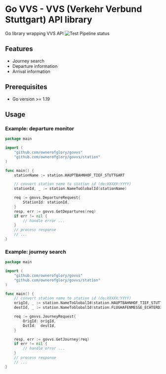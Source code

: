 # Go VVS - VVS (Verkehr Verbund Stuttgart) API library
Go library wrapping VVS API
![Test Pipeline status](https://github.com/ownerofglory/govvs/actions/workflows/test-pipeline.yml/badge.svg)

## Features
- Journey search 
- Departure information
- Arrival information

## Prerequisites
- Go version >= 1.19

## Usage
### Example: departure monitor
```go
package main

import (
    "github.com/ownerofglory/govvs"
    "github.com/ownerofglory/govvs/station"
)

func main() {
    stationName := station.HAUPTBAHNHOF_TIEF_STUTTGART

    // convert station name to station id (de:XXXXX:YYYY)
    stationId, _ := station.NameToGlobalId(stationName)

    req := govvs.DepartureRequest{
        StationId: stationId,
    }
    resp, err := govvs.GetDepartures(req)
    if err != nil {
        // handle error ...
    }
    // process response
    // ...
}
```


### Example: journey search
```go
package main

import (
    "github.com/ownerofglory/govvs"
	"github.com/ownerofglory/govvs/station"
)

func main() {
    // convert station name to station id (de:XXXXX:YYYY)
    origId, _ := station.NameToGlobalId(station.HAUPTBAHNHOF_TIEF_STUTTGART)
	destId, _ := station.NameToGlobalId(station.FLUGHAFENMESSE_ECHTERDINGEN)

    req := govvs.JourneyRequest{
		OrigId: origId,
		DstId:  destId,
	}

	resp, err := govvs.GetJourney(req)
    if err != nil {
        // handle error ...
    }
    // process response
    // ...
}
```